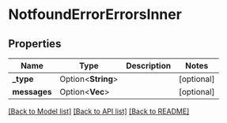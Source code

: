 # NotfoundErrorErrorsInner

## Properties

Name | Type | Description | Notes
------------ | ------------- | ------------- | -------------
**_type** | Option<**String**> |  | [optional]
**messages** | Option<**Vec<String>**> |  | [optional]

[[Back to Model list]](../README.md#documentation-for-models) [[Back to API list]](../README.md#documentation-for-api-endpoints) [[Back to README]](../README.md)


